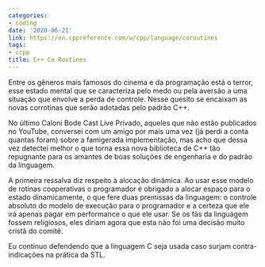 ```yaml
---
categories:
- coding
date: '2020-06-21'
link: https://en.cppreference.com/w/cpp/language/coroutines
tags:
- ccpp
title: C++ Co Routines
---
```


Entre os gêneros mais famosos do cinema e da programação está o terror, esse estado mental que se caracteriza pelo medo ou pela aversão a uma situação que envolve a perda de controle. Nesse quesito se encaixam as novas corrotinas que serão adotadas pelo padrão C++.

No último Caloni Bode Cast Live Privado, aqueles que não estão publicados no YouTube, conversei com um amigo por mais uma vez (já perdi a conta quantas foram) sobre a famigerada implementação, mas acho que dessa vez detectei melhor o que torna essa nova biblioteca de C++ tão repugnante para os amantes de boas soluções de engenharia e do padrão da linguagem.

A primeira ressalva diz respeito à alocação dinâmica. Ao usar esse modelo de rotinas cooperativas o programador é obrigado a alocar espaço para o estado dinamicamente, o que fere duas premissas da linguagem: o controle absoluto do modelo de execução para o programador e a certeza que ele irá apenas pagar em performance o que ele usar. Se os fãs da linguagem fossem religiosos, eles diriam agora que esta não foi uma decisão muito cristã do comitê.

Eu continuo defendendo que a linguagem C seja usada caso surjam contra-indicações na prática da STL.